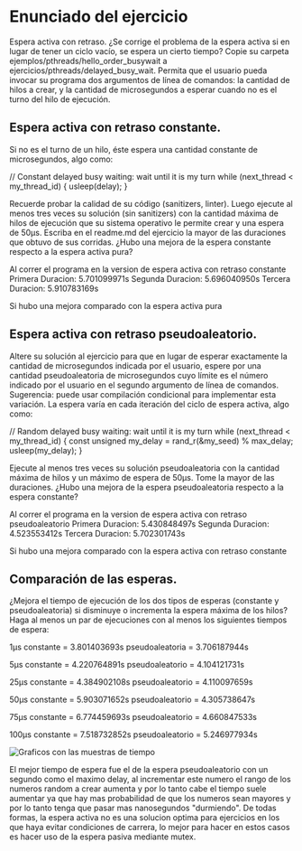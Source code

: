 # Enunciado del ejercicio
Espera activa con retraso. ¿Se corrige el problema de la espera activa si en lugar de tener un ciclo vacío, se espera un cierto tiempo? Copie su carpeta ejemplos/pthreads/hello_order_busywait a ejercicios/pthreads/delayed_busy_wait. Permita que el usuario pueda invocar su programa dos argumentos de línea de comandos: la cantidad de hilos a crear, y la cantidad de microsegundos a esperar cuando no es el turno del hilo de ejecución.

## Espera activa con retraso constante. 
Si no es el turno de un hilo, éste espera una cantidad constante de microsegundos, algo como:

// Constant delayed busy waiting: wait until it is my turn
while (next_thread < my_thread_id) {
  usleep(delay);
}

Recuerde probar la calidad de su código (sanitizers, linter). Luego ejecute al menos tres veces su solución (sin sanitizers) con la cantidad máxima de hilos de ejecución que su sistema operativo le permite crear y una espera de 50µs. Escriba en el readme.md del ejercicio la mayor de las duraciones que obtuvo de sus corridas. ¿Hubo una mejora de la espera constante respecto a la espera activa pura?

Al correr el programa en la version de espera activa con retraso constante 
Primera Duracion: 5.701099971s
Segunda Duracion: 5.696040950s
Tercera Duracion: 5.910783169s

Si hubo una mejora comparado con la espera activa pura


## Espera activa con retraso pseudoaleatorio. 
Altere su solución al ejercicio para que en lugar de esperar exactamente la cantidad de microsegundos indicada por el usuario, espere por una cantidad pseudoaleatoria de microsegundos cuyo límite es el número indicado por el usuario en el segundo argumento de línea de comandos. Sugerencia: puede usar compilación condicional para implementar esta variación. La espera varía en cada iteración del ciclo de espera activa, algo como:

// Random delayed busy waiting: wait until it is my turn
while (next_thread < my_thread_id) {
	const unsigned my_delay = rand_r(&my_seed) % max_delay;
  usleep(my_delay);
}

Ejecute al menos tres veces su solución pseudoaleatoria con la cantidad máxima de hilos y un máximo de espera de 50µs. Tome la mayor de las duraciones. ¿Hubo una mejora de la espera pseudoaleatoria respecto a la espera constante?

Al correr el programa en la version de espera activa con retraso pseudoaleatorio
Primera Duracion: 5.430848497s
Segunda Duracion: 4.523553412s
Tercera Duracion: 5.702301743s

Si hubo una mejora comparado con la espera activa con retraso constante



## Comparación de las esperas. 
¿Mejora el tiempo de ejecución de los dos tipos de esperas (constante y pseudoaleatoria) si disminuye o incrementa la espera máxima de los hilos? Haga al menos un par de ejecuciones con al menos los siguientes tiempos de espera:

1µs
constante = 3.801403693s
pseudoaleatoria = 3.706187944s

5µs
constante = 4.220764891s
pseudoaleatorio = 4.104121731s

25µs
constante = 4.384902108s
pseudoaleatorio = 4.110097659s

50µs
constante = 5.903071652s
pseudoaleatorio = 4.305738647s

75µs
constante = 6.774459693s
pseudoaleatorio = 4.660847533s

100µs
constante = 7.518732852s
pseudoaleatorio = 5.246977934s

<image src = "/Descargas/grafico.jpg" alt="Graficos con las muestras de tiempo"> 

El mejor tiempo de espera fue el de la espera pseudoaleatorio con un segundo como el maximo delay, al incrementar este numero el rango de los numeros random a crear aumenta y por lo tanto cabe el tiempo suele aumentar ya que hay mas probabilidad de que los numeros sean mayores y por lo tanto tenga que pasar mas nanosegundos "durmiendo". De todas formas, la espera activa no es una solucion optima para ejercicios en los que haya evitar condiciones de carrera, lo mejor para hacer en estos casos es hacer uso de la espera pasiva mediante mutex.

